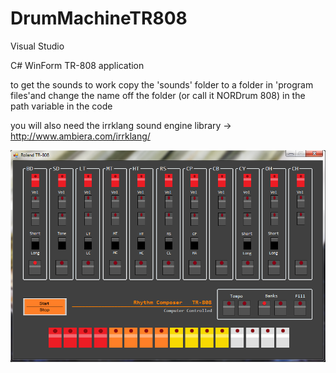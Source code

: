 DrumMachineTR808
================

Visual Studio

C# WinForm TR-808 application

to get the sounds to work copy the 'sounds' folder to a folder in 'program files'and change the name off the folder (or call it NORDrum 808) in the path variable in the code

you will also need the irrklang sound engine library -> http://www.ambiera.com/irrklang/

![808](808GUI.png)
